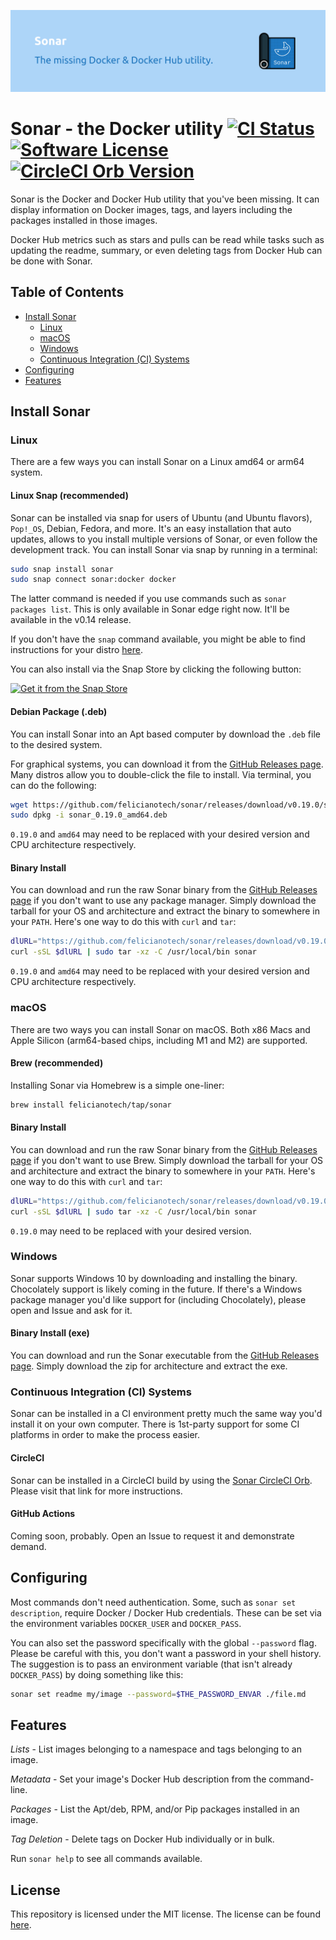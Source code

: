 ![Sonar banner](./img/github-banner.png)

# Sonar - the Docker utility [![CI Status](https://circleci.com/gh/felicianotech/sonar.svg?style=shield)](https://app.circleci.com/pipelines/github/felicianotech/sonar) [![Software License](https://img.shields.io/badge/license-MIT-blue.svg)](https://raw.githubusercontent.com/felicianotech/sonar/trunk/LICENSE) [![CircleCI Orb Version](https://badges.circleci.com/orbs/hubci/sonar.svg)][orb-page]

Sonar is the Docker and Docker Hub utility that you've been missing.
It can display information on Docker images, tags, and layers including the packages installed in those images.

Docker Hub metrics such as stars and pulls can be read while tasks such as updating the readme, summary, or even deleting tags from Docker Hub can be done with Sonar.


## Table of Contents

- [Install Sonar](#install-sonar)
  - [Linux](#linux)
  - [macOS](#macos)
  - [Windows](#windows)
  - [Continuous Integration (CI) Systems](#continuous-integration-ci-systems)
- [Configuring](#configuring)
- [Features](#features)


## Install Sonar

### Linux

There are a few ways you can install Sonar on a Linux amd64 or arm64 system.

#### Linux Snap (recommended)
Sonar can be installed via snap for users of Ubuntu (and Ubuntu flavors), `Pop!_OS`, Debian, Fedora, and more.
It's an easy installation that auto updates, allows to you install multiple versions of Sonar, or even follow the development track.
You can install Sonar via snap by running in a terminal:

```bash
sudo snap install sonar
sudo snap connect sonar:docker docker
```

The latter command is needed if you use commands such as `sonar packages list`.
This is only available in Sonar edge right now.
It'll be available in the v0.14 release.

If you don't have the `snap` command available, you might be able to find instructions for your distro [here](https://docs.snapcraft.io/core/install).

You can also install via the Snap Store by clicking the following button:

[![Get it from the Snap Store](https://snapcraft.io/static/images/badges/en/snap-store-black.svg)](https://snapcraft.io/sonar)

#### Debian Package (.deb)
You can install Sonar into an Apt based computer by download the `.deb` file to the desired system.

For graphical systems, you can download it from the [GitHub Releases page][gh-releases].
Many distros allow you to double-click the file to install.
Via terminal, you can do the following:

```bash
wget https://github.com/felicianotech/sonar/releases/download/v0.19.0/sonar_0.19.0_amd64.deb
sudo dpkg -i sonar_0.19.0_amd64.deb
```

`0.19.0` and `amd64` may need to be replaced with your desired version and CPU architecture respectively.

#### Binary Install
You can download and run the raw Sonar binary from the [GitHub Releases page][gh-releases] if you don't want to use any package manager.
Simply download the tarball for your OS and architecture and extract the binary to somewhere in your `PATH`.
Here's one way to do this with `curl` and `tar`:

```bash
dlURL="https://github.com/felicianotech/sonar/releases/download/v0.19.0/sonar-v0.19.0-linux-amd64.tar.gz"
curl -sSL $dlURL | sudo tar -xz -C /usr/local/bin sonar
```

`0.19.0` and `amd64` may need to be replaced with your desired version and CPU architecture respectively.

### macOS

There are two ways you can install Sonar on macOS. Both x86 Macs and Apple Silicon (arm64-based chips, including M1 and M2) are supported.

#### Brew (recommended)

Installing Sonar via Homebrew is a simple one-liner:

```bash
brew install felicianotech/tap/sonar
```

#### Binary Install
You can download and run the raw Sonar binary from the [GitHub Releases page][gh-releases] if you don't want to use Brew.
Simply download the tarball for your OS and architecture and extract the binary to somewhere in your `PATH`.
Here's one way to do this with `curl` and `tar`:

```bash
dlURL="https://github.com/felicianotech/sonar/releases/download/v0.19.0/sonar-v0.19.0-macos-amd64.tar.gz"
curl -sSL $dlURL | sudo tar -xz -C /usr/local/bin sonar
```

`0.19.0` may need to be replaced with your desired version.

### Windows

Sonar supports Windows 10 by downloading and installing the binary.
Chocolately support is likely coming in the future.
If there's a Windows package manager you'd like support for (including Chocolately), please open and Issue and ask for it.

#### Binary Install (exe)
You can download and run the Sonar executable from the [GitHub Releases page][gh-releases].
Simply download the zip for architecture and extract the exe.

### Continuous Integration (CI) Systems

Sonar can be installed in a CI environment pretty much the same way you'd install it on your own computer.
There is 1st-party support for some CI platforms in order to make the process easier.

#### CircleCI
Sonar can be installed in a CircleCI build by using the [Sonar CircleCI Orb][orb-page].
Please visit that link for more instructions.



#### GitHub Actions
Coming soon, probably.
Open an Issue to request it and demonstrate demand.


## Configuring

Most commands don't need authentication.
Some, such as `sonar set description`, require Docker / Docker Hub credentials.
These can be set via the environment variables `DOCKER_USER` and `DOCKER_PASS`.

You can also set the password specifically with the global `--password` flag.
Please be careful with this, you don't want a password in your shell history.
The suggestion is to pass an environment variable (that isn't already `DOCKER_PASS`) by doing something like this:

```bash
sonar set readme my/image --password=$THE_PASSWORD_ENVAR ./file.md
```


## Features

*Lists* - List images belonging to a namespace and tags belonging to an image.

*Metadata* - Set your image's Docker Hub description from the command-line.

*Packages* - List the Apt/deb, RPM, and/or Pip packages installed in an image.

*Tag Deletion* - Delete tags on Docker Hub individually or in bulk.

Run `sonar help` to see all commands available.


## License

This repository is licensed under the MIT license.
The license can be found [here](./LICENSE).



[gh-releases]: https://github.com/felicianotech/sonar/releases
[orb-page]: https://circleci.com/developer/orbs/orb/hubci/sonar
